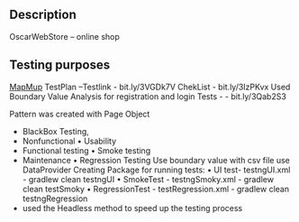 ## Description
OscarWebStore – online shop


## Testing purposes
[MapMup](https://drive.google.com/drive/u/0/folders/1pPzM9JAmvl_LC7h4RV5ptxIn0TjS0eKj)
TestPlan –Testlink - bit.ly/3VGDk7V
ChekList - bit.ly/3IzPKvx
Used Boundary Value Analysis  for registration and login Tests - - bit.ly/3Qab2S3

Pattern was created with Page Object
- BlackBox Testing,
- Nonfunctional
  • Usability
- Functional testing
  • Smoke testing
- Maintenance
  • Regression Testing
Use boundary value with csv file use DataProvider
Creating Package for running tests:
  • UI test- testngUI.xml  - gradlew clean testngUI
  • SmokeTest - testngSmoky.xml  - gradlew clean testSmoky
  • RegressionTest - testRegression.xml - gradlew clean testngRegression
- used the Headless method to speed up the testing process
